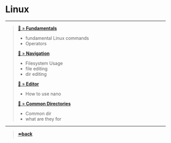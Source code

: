 # Linux

---

>[📄 » **Fundamentals**](Linux_Fundamental_Commands.md)
>   - fundamental Linux commands
>   - Operators
>
> [📄 » **Navigation**](Linux_Filesystem_Navigation.md)
>   - Filesystem Usage
>   - file editing
>   - dir editing
>
> [📄 » **Editor**](Linux_Terminal_editor.md)
> - How to use nano
>
> [📄 » **Common Directories**](Linux_Common_Directories.md)
> - Common dir
> - what are they for

---
 >[⬅️**back**](../README.md)
